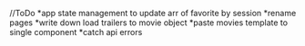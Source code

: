 //ToDo
*app state management to update arr of favorite by session
*rename pages
*write down load trailers to movie object
*paste movies template to single component
*catch api errors

